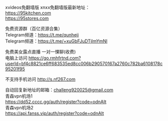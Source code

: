 
xvideos免翻墙版 xnxx免翻墙版最新地址：  
https://95kitchen.com  
https://95stores.com  
  
  


  
  

免费资源群（百亿资源合集）  
Telegram频道：https://t.me/qunheji  
Telegram频道：https://t.me/+xuGbFJuDTjlmYmNl  
  
免费美女露点直播 一对一惈聊(收费)  
电脑上访问 https://go.rmhfrtnd.com?userId=bf4c8821ce6ff683535ed8cc006b290570167a2760c782ba6108178c95201f95  
  
不支持手机访问 http://s.nf267.com  
  
  
  
自动回复新地址的邮箱：challeng920025@gmail.com  
青森vpn机场1  
https://dd52.cccc.gg/auth/register?code=odnAIt  
青森vpn机场2  
https://api.fanss.vip/auth/register?code=odnAIt  
